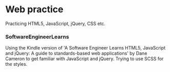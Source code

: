 # Web practice
Practicing HTML5, JavaScript, jQuery, CSS etc. 

### SoftwareEngineerLearns
Using the Kindle version of 'A Software Engineer Learns HTML5, JavaScript and jQuery: A guide to standards-based web applications' by Dane Cameron to get familiar with
JavaScript and jQuery. Trying to use SCSS for the styles.

